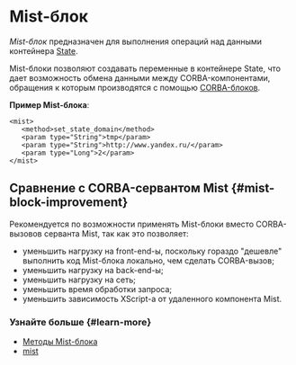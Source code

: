 # Mist-блок

_Mist-блок_ предназначен для выполнения операций над данными контейнера [State](state-ov.md).

Mist-блоки позволяют создавать переменные в контейнере State, что дает возможность обмена данными между CORBA-компонентами, обращения к которым производятся с помощью [CORBA-блоков](block-corba-ov.md).

**Пример Mist-блока**:

```
<mist>
   <method>set_state_domain</method>
   <param type="String">tmp</param>
   <param type="String">http://www.yandex.ru/</param>
   <param type="Long">2</param>
</mist>
```

## Сравнение с CORBA-сервантом Mist {#mist-block-improvement}

Рекомендуется по возможности применять Mist-блоки вместо CORBA-вызовов серванта Mist, так как это позволяет:

- уменьшить нагрузку на front-end-ы, поскольку гораздо "дешевле" выполнить код Mist-блока локально, чем сделать CORBA-вызов;
- уменьшить нагрузку на back-end-ы;
- уменьшить нагрузку на сеть;
- уменьшить время обработки запроса;
- уменьшить зависимость XScript-а от удаленного компонента Mist.

### Узнайте больше {#learn-more}
* [Методы Mist-блока](../appendices/block-mist-methods.md)
* [mist](../reference/mist.md)
